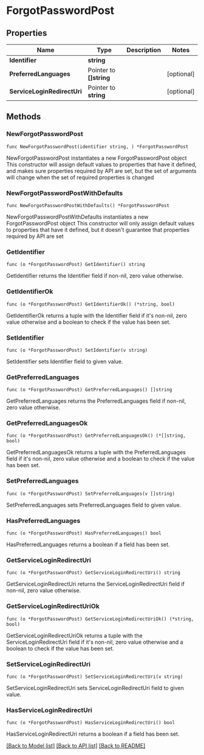 # ForgotPasswordPost

## Properties

Name | Type | Description | Notes
------------ | ------------- | ------------- | -------------
**Identifier** | **string** |  | 
**PreferredLanguages** | Pointer to **[]string** |  | [optional] 
**ServiceLoginRedirectUri** | Pointer to **string** |  | [optional] 

## Methods

### NewForgotPasswordPost

`func NewForgotPasswordPost(identifier string, ) *ForgotPasswordPost`

NewForgotPasswordPost instantiates a new ForgotPasswordPost object
This constructor will assign default values to properties that have it defined,
and makes sure properties required by API are set, but the set of arguments
will change when the set of required properties is changed

### NewForgotPasswordPostWithDefaults

`func NewForgotPasswordPostWithDefaults() *ForgotPasswordPost`

NewForgotPasswordPostWithDefaults instantiates a new ForgotPasswordPost object
This constructor will only assign default values to properties that have it defined,
but it doesn't guarantee that properties required by API are set

### GetIdentifier

`func (o *ForgotPasswordPost) GetIdentifier() string`

GetIdentifier returns the Identifier field if non-nil, zero value otherwise.

### GetIdentifierOk

`func (o *ForgotPasswordPost) GetIdentifierOk() (*string, bool)`

GetIdentifierOk returns a tuple with the Identifier field if it's non-nil, zero value otherwise
and a boolean to check if the value has been set.

### SetIdentifier

`func (o *ForgotPasswordPost) SetIdentifier(v string)`

SetIdentifier sets Identifier field to given value.


### GetPreferredLanguages

`func (o *ForgotPasswordPost) GetPreferredLanguages() []string`

GetPreferredLanguages returns the PreferredLanguages field if non-nil, zero value otherwise.

### GetPreferredLanguagesOk

`func (o *ForgotPasswordPost) GetPreferredLanguagesOk() (*[]string, bool)`

GetPreferredLanguagesOk returns a tuple with the PreferredLanguages field if it's non-nil, zero value otherwise
and a boolean to check if the value has been set.

### SetPreferredLanguages

`func (o *ForgotPasswordPost) SetPreferredLanguages(v []string)`

SetPreferredLanguages sets PreferredLanguages field to given value.

### HasPreferredLanguages

`func (o *ForgotPasswordPost) HasPreferredLanguages() bool`

HasPreferredLanguages returns a boolean if a field has been set.

### GetServiceLoginRedirectUri

`func (o *ForgotPasswordPost) GetServiceLoginRedirectUri() string`

GetServiceLoginRedirectUri returns the ServiceLoginRedirectUri field if non-nil, zero value otherwise.

### GetServiceLoginRedirectUriOk

`func (o *ForgotPasswordPost) GetServiceLoginRedirectUriOk() (*string, bool)`

GetServiceLoginRedirectUriOk returns a tuple with the ServiceLoginRedirectUri field if it's non-nil, zero value otherwise
and a boolean to check if the value has been set.

### SetServiceLoginRedirectUri

`func (o *ForgotPasswordPost) SetServiceLoginRedirectUri(v string)`

SetServiceLoginRedirectUri sets ServiceLoginRedirectUri field to given value.

### HasServiceLoginRedirectUri

`func (o *ForgotPasswordPost) HasServiceLoginRedirectUri() bool`

HasServiceLoginRedirectUri returns a boolean if a field has been set.


[[Back to Model list]](../README.md#documentation-for-models) [[Back to API list]](../README.md#documentation-for-api-endpoints) [[Back to README]](../README.md)


